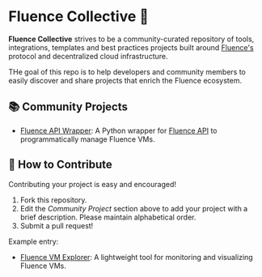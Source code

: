 # Fluence Collective 🚀

**Fluence Collective** strives to be a community-curated repository of tools, integrations, templates and best practices projects built around [Fluence's](https://fluence.network) protocol and decentralized cloud infrastructure.  

THe goal of this repo is to help developers and community members to easily discover and share projects that enrich the Fluence ecosystem.

## 📚 Community Projects
-  [Fluence API Wrapper](https://github.com/boneyard93501/api-wrapper): A Python wrapper for [Fluence API](https://api.fluence.dev/swagger-ui/) to programmatically manage Fluence VMs.

## 🚀 How to Contribute

Contributing your project is easy and encouraged!

1. Fork this repository.
2. Edit the *Community Project* section above to add your project with a brief description. Please maintain alphabetical order.
3. Submit a pull request!

Example entry:

- [Fluence VM Explorer](https://github.com/yourname/fluence-vm-explorer): A lightweight tool for monitoring and visualizing Fluence VMs.
